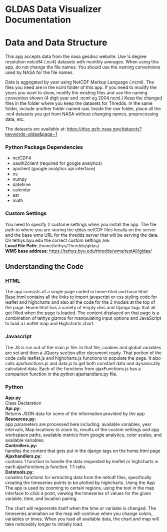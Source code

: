 # GLDAS Data Visualizer Documentation
# Data and Data Structure
This app accepts data from the nasa gesdisc website. Use ¼ degree resolution netcdf4 (.nc4) datasets with monthly averages. When using this app, do not change the file names. You should use the naming conventions used by NASA for the file names.

Data is aggegated by year using NetCDF Markup Language (.ncml). The files you need are in the ncml folder of this app. If you need to modify the years you want to show, modify the existing files and use the naming convention shown (4 digit year and .ncml eg 2004.ncml.) Keep the changed files in the folder where you keep the datasets for Thredds. In the same folder, include another folder named raw. Inside the raw folder, place all the .nc4 datasets you got from NASA without changing names, preprocessing data, etc.

The datasets are available at: https://disc.gsfc.nasa.gov/datasets?keywords=gldas&page=1

### Python Package Dependencies
* netCDF4
* oauth2client (required for google analytics)
* apiclient (google analytics api interface)
* os
* numpy
* datetime
* calendar
* ast
* math

### Custom Settings
You need to specify 2 custome settings when you install the app. The file path to where you are storing the gldas netCDF files locally on the server and the base wms URL for the thredds server that will be serving the data.   
On tethys.byu.edu the correct custom settings are:  
**Local File Path:** /home/tethys/Thredds/gldas/  
**WMS base address:** https://tethys.byu.edu/thredds/wms/testAll/gldas/

## Understanding the Code
### HTML
The app consists of a single page coded in home.html and base.html. Base.html contains all the links to import javascript or css styling code for leaflet and highcharts and also all the code for the 2 modals at the top of the page. Home.html has a variety of empty divs and Django tags that all get filled when the page is loaded. The content displayed on that page is a combination of tethys gizmos for manipulating input options and JavaScript to load a Leaflet map and Highcharts chart.

### Javascript
The JS is run out of the main.js file. In that file, cookies and global variables are set and then a JQuery section after document ready. That portion of the code calls leaflet.js and highcharts.js functions to populate the page. It also calls ajaxfunctions.js and data.js to get both constant data and dynamically calculated data. Each of the functions from ajaxFunctions.js has a companion function in the python ajaxhandlers.py file.

### Python
**App.py**  
Class Declaration  
**Api.py:**  
Returns JSON data for some of the information provided by the app
**Resources.py:**  
app parameters are processed here including: available variables, year intervals, Map locations to zoom to, results of the custom settings and app workspace paths, available metrics from google analytics, color scales, and available variables.  
**Controllers.py:**  
handles the content that gets put in the django tags on the home.html page  
**Ajaxhandlers.py:**  
contains 1 function to handle the data requested by leaflet or highcharts in each ajaxfunctions.js function. 1:1 ratio.  
**Datatools.py:**  
conatins functions for extracting data from the netcdf files, specifically creating the timeseries points to be plotted by highcharts.
Using the App
The app is used by zooming to certain regions, using the tool in the map interface to click a point, viewing the timeseries of values for the given variable, time, and location pairing.

The chart will regenerate itself when the time or variable is changed.
The timeseries animation on the map will continue when you change colors, variables or times.
When you load all available data, the chart and map will take noticeably longer to initially load.
